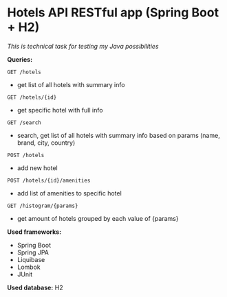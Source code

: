 # Hotels API RESTful app (Spring Boot + H2)
_This is technical task for testing my Java possibilities_


**Queries:**
```
GET /hotels
```
- get list of all hotels with summary info
```
GET /hotels/{id}
```
- get specific hotel with full info
```
GET /search
```
- search, get list of all hotels with summary info based on params (name, brand, city, country)
```
POST /hotels
```
- add new hotel 
```
POST /hotels/{id}/amenities
```
- add list of amenities to specific hotel 
```
GET /histogram/{params}
```
- get amount of hotels grouped by each value of {params}

**Used frameworks:**
 - Spring Boot
 - Spring JPA
 - Liquibase
 - Lombok
 - JUnit

**Used database:** H2
